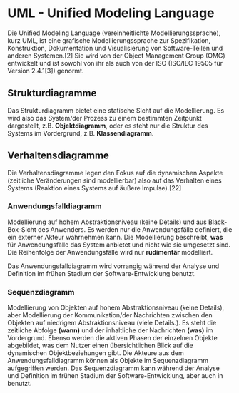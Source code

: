 # UML - Unified Modeling Language

Die Unified Modeling Language (vereinheitlichte Modellierungssprache), kurz UML, ist eine grafische Modellierungssprache zur Spezifikation, Konstruktion, Dokumentation und Visualisierung von Software-Teilen und anderen Systemen.[2] Sie wird von der Object Management Group (OMG) entwickelt und ist sowohl von ihr als auch von der ISO (ISO/IEC 19505 für Version 2.4.1[3]) genormt.

## Strukturdiagramme

Das Strukturdiagramm bietet eine statische Sicht auf die Modellierung. Es wird also das System/der Prozess zu einem bestimmten Zeitpunkt dargestellt, z.B. **Objektdiagramm**, oder es steht nur die Struktur des Systems im Vordergrund, z.B. **Klassendiagramm**. 

## Verhaltensdiagramme

Die Verhaltensdiagramme legen den Fokus auf die dynamischen Aspekte (zeitliche Veränderungen sind modellierbar) also auf das Verhalten eines Systems (Reaktion eines Systems auf äußere Impulse).[22] 

### Anwendungsfalldiagramm

Modellierung auf hohem Abstraktionsniveau (keine Details) und aus Black-Box-Sicht des Anwenders. Es werden nur die Anwendungsfälle definiert, die ein externer Akteur wahrnehmen kann. Die Modellierung beschreibt, **was** für Anwendungsfälle das System anbietet und nicht wie sie umgesetzt sind. Die Reihenfolge der Anwendungsfälle wird nur **rudimentär** modelliert.

Das Anwendungsfalldiagramm wird vorrangig während der Analyse und Definition im frühen Stadium der Software-Entwicklung benutzt.

### Sequenzdiagramm

Modellierung von Objekten auf hohem Abstraktionsniveau (keine Details), aber Modellierung der Kommunikation/der Nachrichten zwischen den Objekten auf niedrigem Abstraktionsniveau (viele Details.). Es steht die zeitliche Abfolge **(wann)** und der inhaltliche der Nachrichten **(was)** im Vordergrund. Ebenso werden die aktiven Phasen der einzelnen Objekte abgebildet, was dem Nutzer einen übersichtlichen Blick auf die dynamischen Objektbeziehungen gibt. Die Akteure aus dem Anwendungsfalldiagramm können als Objekte im Sequenzdiagramm aufgegriffen werden.
Das Sequenzdiagramm kann während der Analyse und Definition im frühen Stadium der Software-Entwicklung, aber auch in benutzt.
